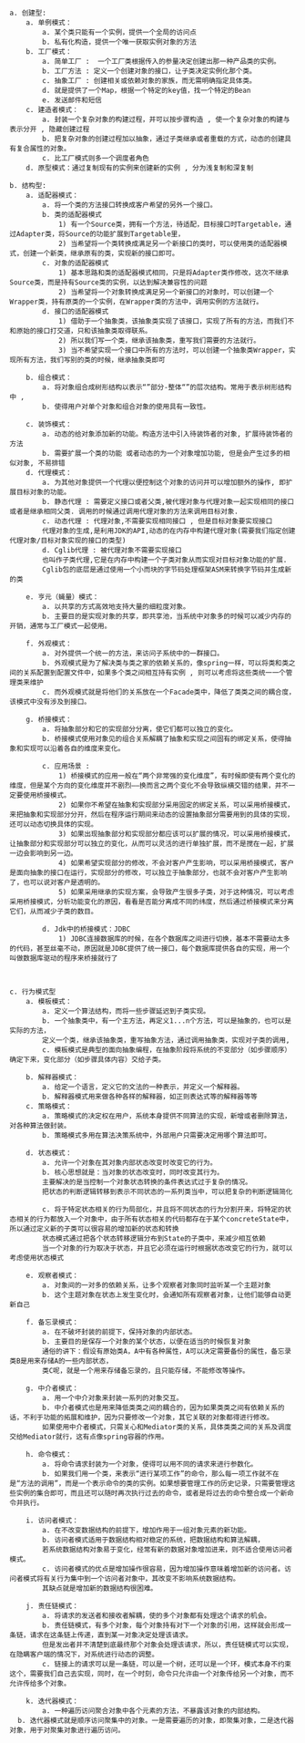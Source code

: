 	a. 创建型:
		a. 单例模式：
			a. 某个类只能有一个实例，提供一个全局的访问点
			b. 私有化构造，提供一个唯一获取实例对象的方法
		b. 工厂模式：
			a. 简单工厂 :  一个工厂类根据传入的参量决定创建出那一种产品类的实例。
			b. 工厂方法 : 定义一个创建对象的接口，让子类决定实例化那个类。
			c. 抽象工厂 : 创建相关或依赖对象的家族，而无需明确指定具体类。
			d. 就是提供了一个Map，根据一个特定的key值，找一个特定的Bean
			e. 发送邮件和短信
		c. 建造者模式：
			a. 封装一个复杂对象的构建过程，并可以按步骤构造 , 使一个复杂对象的构建与表示分开 , 隐藏创建过程
			b. 把复杂对象的创建过程加以抽象，通过子类继承或者重载的方式，动态的创建具有复合属性的对象。
			c. 比工厂模式则多一个调度者角色
		d. 原型模式：通过复制现有的实例来创建新的实例 , 分为浅复制和深复制
	
	b. 结构型:
		a. 适配器模式：
			a. 将一个类的方法接口转换成客户希望的另外一个接口。
			b. 类的适配器模式
				1) 有一个Source类，拥有一个方法，待适配，目标接口时Targetable，通过Adapter类，将Source的功能扩展到Targetable里，
				2) 当希望将一个类转换成满足另一个新接口的类时，可以使用类的适配器模式，创建一个新类，继承原有的类，实现新的接口即可。
			c. 对象的适配器模式
				1) 基本思路和类的适配器模式相同，只是将Adapter类作修改，这次不继承Source类，而是持有Source类的实例，以达到解决兼容性的问题
				2) 当希望将一个对象转换成满足另一个新接口的对象时，可以创建一个Wrapper类，持有原类的一个实例，在Wrapper类的方法中，调用实例的方法就行。
			d. 接口的适配器模式
				1) 借助于一个抽象类，该抽象类实现了该接口，实现了所有的方法，而我们不和原始的接口打交道，只和该抽象类取得联系。
				2) 所以我们写一个类，继承该抽象类，重写我们需要的方法就行。
				3) 当不希望实现一个接口中所有的方法时，可以创建一个抽象类Wrapper，实现所有方法，我们写别的类的时候，继承抽象类即可
			
		b. 组合模式：
			a. 将对象组合成树形结构以表示“”部分-整体“”的层次结构。常用于表示树形结构中 ,
			b. 使得用户对单个对象和组合对象的使用具有一致性。
			
		c. 装饰模式：
			a. 动态的给对象添加新的功能。构造方法中引入待装饰者的对象, 扩展待装饰者的方法
			b. 需要扩展一个类的功能 或者动态的为一个对象增加功能, 但是会产生过多的相似对象, 不易排错
		d. 代理模式：
			a. 为其他对象提供一个代理以便控制这个对象的访问并可以增加额外的操作, 即扩展目标对象的功能。
			b. 静态代理 : 需要定义接口或者父类,被代理对象与代理对象一起实现相同的接口或者是继承相同父类. 调用的时候通过调用代理对象的方法来调用目标对象.
			c. 动态代理 : 代理对象,不需要实现相同接口 , 但是目标对象要实现接口
			代理对象的生成,是利用JDK的API,动态的在内存中构建代理对象(需要我们指定创建代理对象/目标对象实现的接口的类型)
			d. Cglib代理 : 被代理对象不需要实现接口
			也叫作子类代理,它是在内存中构建一个子类对象从而实现对目标对象功能的扩展.
			Cglib包的底层是通过使用一个小而块的字节码处理框架ASM来转换字节码并生成新的类
			
		e. 亨元（蝇量）模式：
			a. 以共享的方式高效地支持大量的细粒度对象。
			b. 主要目的是实现对象的共享，即共享池，当系统中对象多的时候可以减少内存的开销，通常与工厂模式一起使用。
		
		f. 外观模式：
			a. 对外提供一个统一的方法，来访问子系统中的一群接口。
			b. 外观模式是为了解决类与类之家的依赖关系的，像spring一样，可以将类和类之间的关系配置到配置文件中，如果多个类之间相互持有实例 , 则可以考虑将这些类统一一个管理类来维护
			c. 而外观模式就是将他们的关系放在一个Facade类中，降低了类类之间的耦合度，该模式中没有涉及到接口。
			
		g. 桥接模式：
			a. 将抽象部分和它的实现部分分离，使它们都可以独立的变化。
			b. 桥接模式使用对象见的组合关系解耦了抽象和实现之间固有的绑定关系，使得抽象和实现可以沿着各自的维度来变化。
			
			c. 应用场景 :
				1) 桥接模式的应用一般在“两个非常强的变化维度”，有时候即使有两个变化的维度，但是某个方向的变化维度并不剧烈——换而言之两个变化不会导致纵横交错的结果，并不一定要使用桥接模式。
				2) 如果你不希望在抽象和实现部分采用固定的绑定关系，可以采用桥接模式，来把抽象和实现部分分开，然后在程序运行期间来动态的设置抽象部分需要用到的具体的实现，还可以动态切换具体的实现。
				3) 如果出现抽象部分和实现部分都应该可以扩展的情况，可以采用桥接模式，让抽象部分和实现部分可以独立的变化，从而可以灵活的进行单独扩展，而不是搅在一起，扩展一边会影响到另一边。
				4) 如果希望实现部分的修改，不会对客户产生影响，可以采用桥接模式，客户是面向抽象的接口在运行，实现部分的修改，可以独立于抽象部分，也就不会对客户产生影响了，也可以说对客户是透明的。
				5) 如果采用继承的实现方案，会导致产生很多子类，对于这种情况，可以考虑采用桥接模式，分析功能变化的原因，看看是否能分离成不同的纬度，然后通过桥接模式来分离它们，从而减少子类的数目。
				
			d. Jdk中的桥接模式：JDBC
				1) JDBC连接数据库的时候，在各个数据库之间进行切换，基本不需要动太多的代码，甚至丝毫不动，原因就是JDBC提供了统一接口，每个数据库提供各自的实现，用一个叫做数据库驱动的程序来桥接就行了
			
			
	
	c. 行为模式型
		a. 模板模式：
			a. 定义一个算法结构，而将一些步骤延迟到子类实现。
			b. 一个抽象类中，有一个主方法，再定义1...n个方法，可以是抽象的，也可以是实际的方法，
			定义一个类，继承该抽象类，重写抽象方法，通过调用抽象类，实现对子类的调用,
			c. 模板模式是典型的面向抽象编程，在抽象阶段将系统的不变部分（如步骤顺序）确定下来，变化部分（如步骤具体内容）交给子类。
			
		b. 解释器模式：
			a. 给定一个语言，定义它的文法的一种表示，并定义一个解释器。
			b. 解释器模式用来做各种各样的解释器，如正则表达式等的解释器等等
		c. 策略模式：
			a. 策略模式的决定权在用户，系统本身提供不同算法的实现，新增或者删除算法，对各种算法做封装。
			b. 策略模式多用在算法决策系统中，外部用户只需要决定用哪个算法即可。
			
		d. 状态模式：
			a. 允许一个对象在其对象内部状态改变时改变它的行为。
			b. 核心思想就是：当对象的状态改变时，同时改变其行为。
			主要解决的是当控制一个对象状态转换的条件表达式过于复杂的情况。
			把状态的判断逻辑转移到表示不同状态的一系列类当中，可以把复杂的判断逻辑简化
			
			c. 将于特定状态相关的行为局部化，并且将不同状态的行为分割开来，将特定的状态相关的行为都放入一个对象中，由于所有状态相关的代码都存在于某个concreteState中，所以通过定义新的子类可以很容易的增加新的状态和转换
			状态模式通过把各个状态转移逻辑分布到State的子类中，来减少相互依赖
			当一个对象的行为取决于状态，并且它必须在运行时根据状态改变它的行为，就可以考虑使用状态模式
			
		e. 观察者模式：
			a. 对象间的一对多的依赖关系，让多个观察者对象同时监听某一个主题对象
			b. 这个主题对象在状态上发生变化时，会通知所有观察者对象，让他们能够自动更新自己
			
		f. 备忘录模式：
			a. 在不破坏封装的前提下，保持对象的内部状态。
			b. 主要目的是保存一个对象的某个状态，以便在适当的时候恢复对象
			通俗的讲下：假设有原始类A，A中有各种属性，A可以决定需要备份的属性，备忘录类B是用来存储A的一些内部状态，
			类C呢，就是一个用来存储备忘录的，且只能存储，不能修改等操作。
			
		g. 中介者模式：
			a. 用一个中介对象来封装一系列的对象交互。
			b. 中介者模式也是用来降低类类之间的耦合的，因为如果类类之间有依赖关系的话，不利于功能的拓展和维护，因为只要修改一个对象，其它关联的对象都得进行修改。
			如果使用中介者模式，只需关心和Mediator类的关系，具体类类之间的关系及调度交给Mediator就行，这有点像spring容器的作用。
			
		h. 命令模式：
			a. 将命令请求封装为一个对象，使得可以用不同的请求来进行参数化。
			b. 如果我们用一个类，来表示“进行某项工作”的命令，那么每一项工作就不在是“方法的调用”，而是一个表示命令的类的实例。如果想要管理工作的历史记录，只需要管理这些实例的集合即可，而且还可以随时再次执行过去的命令，或者是将过去的命令整合成一个新命令并执行。
			
		i. 访问者模式：
			a. 在不改变数据结构的前提下，增加作用于一组对象元素的新功能。
			b. 访问者模式适用于数据结构相对稳定的系统，把数据结构和算法解耦，
			若系统数据结构对象易于变化，经常有新的数据对象增加进来，则不适合使用访问者模式。
			c. 访问者模式的优点是增加操作很容易，因为增加操作意味着增加新的访问者。访问者模式将有关行为集中到一个访问者对象中，其改变不影响系统数据结构。
			其缺点就是增加新的数据结构很困难。
			
		j. 责任链模式：
			a. 将请求的发送者和接收者解耦，使的多个对象都有处理这个请求的机会。
			b. 责任链模式，有多个对象，每个对象持有对下一个对象的引用，这样就会形成一条链，请求在这条链上传递，直到某一对象决定处理该请求。
			但是发出者并不清楚到底最终那个对象会处理该请求，所以，责任链模式可以实现，在隐瞒客户端的情况下，对系统进行动态的调整。
			c. 链接上的请求可以是一条链，可以是一个树，还可以是一个环，模式本身不约束这个，需要我们自己去实现，同时，在一个时刻，命令只允许由一个对象传给另一个对象，而不允许传给多个对象。
			
		k. 迭代器模式：
			a. 一种遍历访问聚合对象中各个元素的方法，不暴露该对象的内部结构。
      b. 迭代器模式就是顺序访问聚集中的对象。一是需要遍历的对象，即聚集对象，二是迭代器对象，用于对聚集对象进行遍历访问。
